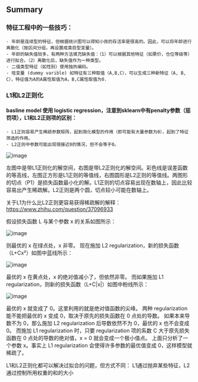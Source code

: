 ## Summary

### 特征工程中的一些技巧：
	- 年龄是连续型的特征，但根据统计图可以得知小孩的存活率是很高的。因此，可以将年龄进行离散化（按区间分组，再设置成类目型变量）。
	- 年龄的缺失值较多，有两种方法填充缺失值：（1）可以根据其他特征（如票价，仓位等级等）进行拟合。（2）离散化后，缺失值作为一种类型。
	- 二值类型特征（如性别）使用独热编码。
	- 哑变量 (dummy varible) 如特征有三种取值（A,B,C），可以生成三种新特征（A, B, C），特征值为A的A属性取值为A，B,C属性取值为0.

### L1和L2正则化
#### basline model 使用 logistic regression，注意到sklearn中有penalty参数（惩罚项），L1和L2正则项的区别：
	- L1正则容易产生稀疏参数矩阵，起到简化模型的作用（即可能有大量参数为0），起到了特征筛选的作用。
	- L2正则中参数可能出现很接近0的情况，但不会等于0。

![image](https://github.com/HenryYuen128/Kaggle-Titanic/blob/master/pic/l1andl2.png)

左图中是带L1正则化的解空间，右图是带L2正则化的解空间。彩色线是误差函数的等高线，左图正方形是L1正则的等值线，右图圆形是L2正则的等值线。两图形的切点（P1）是损失函数最小化的解。L1正则的切点容易出现在数轴上，因此比较容易出产生稀疏解。L2正则是两个圆，切点较小可能在数轴上。

关于L1为什么比L2正则更容易获得稀疏解的解释：
https://www.zhihu.com/question/37096933

假设损失函数 L 与某个参数 x 的关系如图所示：

![image](https://github.com/HenryYuen128/Kaggle-Titanic/blob/master/pic/costFunction.jpeg)

则最优的 x 在绿点处，x 非零。
现在施加 L2 regularization，新的损失函数（L+Cx²）如图中蓝线所示：

![image](https://github.com/HenryYuen128/Kaggle-Titanic/blob/master/pic/l2%20regularization.jpeg)

最优的 x 在黄点处，x 的绝对值减小了，但依然非零。
而如果施加 L1 regularization，则新的损失函数（L+C|x|）如图中粉线所示：

![image](https://github.com/HenryYuen128/Kaggle-Titanic/blob/master/pic/l1%20regularization.jpeg)

最优的 x 就变成了 0。这里利用的就是绝对值函数的尖峰。
两种 regularization 能不能把最优的 x 变成 0，取决于原先的损失函数在 0 点处的导数。
如果本来导数不为 0，那么施加 L2 regularization 后导数依然不为 0，最优的 x 也不会变成 0。
而施加 L1 regularization 时，只要 regularization 项的系数 C 大于原先损失函数在 0 点处的导数的绝对值，x = 0 就会变成一个极小值点。
上面只分析了一个参数 x。事实上 L1 regularization 会使得许多参数的最优值变成 0，这样模型就稀疏了。

L1和L2正则化都可以解决过拟合的问题，但方式不同：
L1通过抛弃某些特征，L2通过控制所用权重的和的大小
